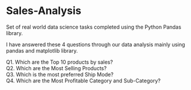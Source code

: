 # Sales-Analysis
Set of real world data science tasks completed using the Python Pandas library.

I have answered these 4 questions through our data analysis mainly using pandas and matplotlib library.


Q1. Which are the Top 10 products by sales?<br>
Q2. Which are the Most Selling Products?<br>
Q3. Which is the most preferred Ship Mode?<br>
Q4. Which are the Most Profitable Category and Sub-Category?
